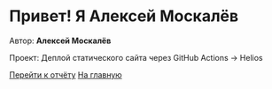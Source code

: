 <!--
.. title: Главная
.. slug: home
.. date: 2025-09-21 00:00:00 UTC
.. tags: 
.. category: 
.. link: 
.. description: Главная страница с информацией об авторе
.. type: text
-->

# Привет! Я Алексей Москалёв


<div class="card">
  <p>Автор: <strong>Алексей Москалёв</strong></p>
  <p>Проект: Деплой статического сайта через GitHub Actions → Helios</p>
  <a class="btn" href="../report/">Перейти к отчёту</a>
  <a class="btn" href="/">На главную</a>
</div>


